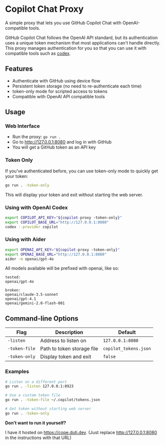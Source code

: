 # Copilot Chat Proxy

A simple proxy that lets you use GitHub Copilot Chat with OpenAI-compatible tools.

GitHub Copilot Chat follows the OpenAI API standard, but its authentication uses a unique token mechanism that most applications can't handle directly. This proxy manages authentication for you so that you can use it with compatible tools such as [codex](https://github.com/openai/codex).

## Features

- Authenticate with GitHub using device flow
- Persistent token storage (no need to re-authenticate each time)
- token-only mode for scripted access to tokens
- Compatible with OpenAI API compatible tools

## Usage

### Web Interface

- Run the proxy: `go run .`
- Go to <http://127.0.0.1:8080> and log in with GitHub
- You will get a GitHub token as an API key

### Token Only

If you've authenticated before, you can use token-only mode to quickly get your token:

```bash
go run . -token-only
```

This will display your token and exit without starting the web server.

### Using with OpenAI Codex

```bash
export COPILOT_API_KEY="${copilot-proxy -token-only}"
export COPILOT_BASE_URL="http://127.0.0.1:8080"
codex --provider copilot
```

### Using with Aider

```bash
export OPENAI_API_KEY="${copilot-proxy -token-only}"
export OPENAI_BASE_URL="http://127.0.0.1:8080"
aider -m openai/gpt-4o
```

All models available will be prefixed with openai, like so:

```
tested:
openai/gpt-4o

broken:
openai/claude-3.5-sonnet
openai/gpt-4.1
openai/gemini-2.0-flash-001
```

## Command-line Options

| Flag          | Description                | Default               |
|---------------|----------------------------|-----------------------|
| `-listen`     | Address to listen on       | `127.0.0.1:8080`      |
| `-token-file` | Path to token storage file | `copilot_tokens.json` |
| `-token-only` | Display token and exit     | `false`               |

### Examples

```bash
# Listen on a different port
go run . -listen 127.0.0.1:8923

# Use a custom token file
go run . -token-file ~/.copilot/tokens.json

# Get token without starting web server
go run . -token-only
```

**Don't want to run it yourself?**

I have it hosted on <https://cope.duti.dev>. (Just replace <http://127.0.0.1:8080> in the instructions with that URL)
